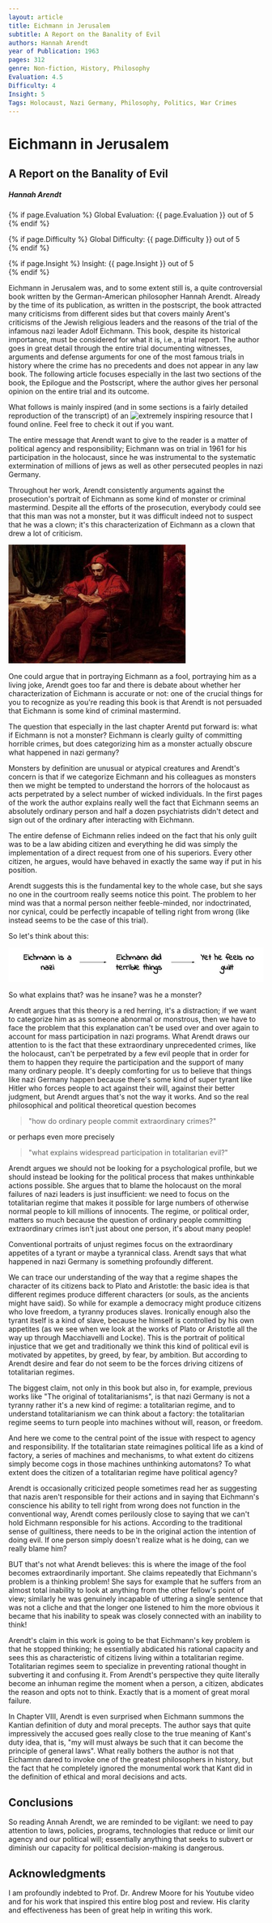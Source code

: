 ```yaml
---
layout: article
title: Eichmann in Jerusalem
subtitle: A Report on the Banality of Evil
authors: Hannah Arendt
year of Publication: 1963
pages: 312
genre: Non-fiction, History, Philosophy
Evaluation: 4.5
Difficulty: 4
Insight: 5
Tags: Holocaust, Nazi Germany, Philosophy, Politics, War Crimes
---
```

# Eichmann in Jerusalem
## A Report on the Banality of Evil
##### Hannah Arendt

<p>
{% if page.Evaluation %}
    Global Evaluation: {{ page.Evaluation }} out of 5 <br>
{% endif %}

{% if page.Difficulty %}
    Global Difficulty: {{ page.Difficulty }} out of 5 <br>
{% endif %}

{% if page.Insight %}
    Insight: {{ page.Insight }} out of 5 <br>
{% endif %}
</p>


Eichmann in Jerusalem was, and to some extent still is, a quite controversial book written by the German-American philosopher Hannah Arendt.
Already by the time of its publication, as written in the postscript, the book attracted many criticisms from different sides but that covers mainly Arent's criticisms of the Jewish religious leaders and the reasons of the trial of the infamous nazi leader Adolf Eichmann.
This book, despite its historical importance, must be considered for what it is, i.e., a trial report.
The author goes in great detail through the entire trial documenting witnesses, arguments and defense arguments for one of the most famous trials in history where the crime has no precedents and does not appear in any law book. The following article focuses especially in the last two sections of the book, the Epilogue and the Postscript, where the author gives her personal opinion on the entire trial and its outcome. 

What follows is mainly inspired (and in some sections is a fairly detailed reproduction of the transcript) of an ![extremely inspiring resource](https://www.youtube.com/watch?v=2LjAESuTW-U) that I found online. Feel free to check it out if you want.

The entire message that Arendt want to give to the reader is a matter of political agency and responsibility; Eichmann was on trial in 1961 for his participation in the holocaust, since he was instrumental to the systematic extermination of millions of jews as well as other persecuted peoples in nazi Germany.

Throughout her work, Arendt consistently arguments against the prosecution's portrait of Eichmann as some kind of monster or criminal mastermind. Despite all the efforts of the prosecution, everybody could see that this man was not a monster, but it was difficult indeed not to suspect that he was a clown; it's this characterization of Eichmann as a clown that drew a lot of criticism.

![Alt text](assets/images/fool.jpg)

One could argue that in portraying Eichmann as a fool, portraying him as a living joke, Arendt goes too far and there is debate about whether her characterization of Eichmann is accurate or not: one of the crucial things for you to recognize as you're reading this book is that Arendt is not persuaded that Eichmann is some kind of criminal mastermind.

The question that especially in the last chapter Arentd put forward is: what if Eichmann is not a monster? Eichmann is clearly guilty of committing horrible crimes, but does categorizing him as a monster actually obscure what happened in nazi germany? 

Monsters by definition are unusual or atypical creatures and Arendt's concern is that if we categorize Eichmann and his colleagues as monsters then we might be tempted to understand the horrors of the holocaust as acts perpetrated by a select number of wicked individuals. In the first pages of the work the author explains really well the fact that Eichmann seems an absolutely ordinary person and half a dozen psychiatrists didn't detect and sign out of the ordinary after interacting with Eichmann. 

The entire defense of Eichmann relies indeed on the fact that his only guilt was to be a law abiding citizen and everything he did was simply the implementation of a direct request from one of his superiors. Every other citizen, he argues, would have behaved in exactly the same way if put in his position. 
 
Arendt suggests this is the fundamental key to the whole case, but she says no one in the courtroom really seems notice this point. The problem to her mind was that a normal person neither feeble-minded, nor indoctrinated, nor cynical, could be perfectly incapable of telling right from wrong (like instead seems to be the case of this trial).

So let's think about this:

![Logical Fallacy](assets/images/Eichmann_guiltiness.jpg)

So what explains that? was he insane? was he a monster?

Arendt argues that this theory is a red herring, it's a distraction; if we want to categorize him as as someone abnormal or monstrous, then we have to face the problem that this explanation can't be used over and over again to account for mass participation in nazi programs. What Arendt draws our attention to is the fact that these extraordinary unprecedented crimes, like the holocaust, 
can't be perpetrated by a few evil people that in order for them to happen they require the participation and the support of many many ordinary people. 
It's deeply comforting for us to believe that things like nazi Germany happen because there's some kind of super tyrant like Hitler who forces people to act against their will, against their better judgment, but Arendt argues that's not the way it works. And so the real philosophical and political theoretical question becomes

> "how do ordinary people commit extraordinary crimes?"

or perhaps even more precisely

> "what explains widespread participation in totalitarian evil?"

Arendt argues we should not be looking for a psychological profile, but we should
instead be looking for the political process that makes unthinkable actions
possible. She argues that to blame the holocaust on the moral failures of nazi
leaders is just insufficient: we need to focus on the totalitarian regime that makes it possible for large numbers of otherwise normal people to kill millions of innocents. The regime, or political order, matters so much because the question of ordinary people committing extraordinary crimes isn't just about one person, it's about many people!

Conventional portraits of unjust regimes focus on the extraordinary appetites of
a tyrant or maybe a tyrannical class. Arendt says that what happened in nazi Germany is something profoundly different. 

We can trace our understanding of the way that a regime shapes the character
of its citizens back to Plato and Aristotle: the basic idea is that different regimes produce different characters (or souls, as the ancients might have
said). So while for example a democracy might produce citizens who love freedom, a tyranny produces slaves. Ironically enough also the tyrant itself is a kind of
slave, because he himself is controlled by his own appetites (as we see when we look at the works of Plato or Aristotle all the way up through Macchiavelli and Locke). 
This is the portrait of political injustice that we get and traditionally we think this kind of political evil is motivated by appetites, by greed, by fear, by ambition. But according to Arendt desire and fear do not seem to be the forces driving citizens of totalitarian regimes.

The biggest claim, not only in this book but also in, for example, previous works like "The original of totalitarianisms", is that nazi Germany is not a tyranny rather it's a new kind of regime: a totalitarian regime, and to understand totalitarianism we can think about a factory: the totalitarian regime seems to turn people into machines without will, reason, or freedom.

And here we come to the central point of the issue with respect to agency and responsibility. If the totalitarian state reimagines political life as a kind of factory, a series of machines and mechanisms, to what extent do citizens simply become cogs in those machines unthinking automatons? To what extent does the
citizen of a totalitarian regime have political agency?

Arendt is occasionally criticized people sometimes read her as suggesting that nazis aren't responsible for their actions and in saying that Eichmann's conscience his ability to tell right from wrong does not function in the conventional way, Arendt comes perilously close to saying that we can't hold Eichmann responsible for his actions. According to the traditional sense of guiltiness, there needs to be in the original action the intention of doing evil. If one person simply doesn't realize what is he doing, can we really blame him? 

BUT that's not what Arendt believes: this is where the image of the fool becomes extraordinarily important. She claims repeatedly that Eichmann's problem is a thinking problem! She says for example that he suffers from an almost total inability to look at anything from the other fellow's point of view; similarly he was genuinely incapable of uttering a single sentence that was not a cliche and that the longer one listened to him the more obvious it became that his inability to speak was closely connected with an inability to think!

Arendt's claim in this work is going to be that Eichmann's key problem is that he stopped thinking; he essentially abdicated his rational capacity and sees this as characteristic of citizens living within a totalitarian regime. Totalitarian regimes seem to specialize in preventing rational thought in subverting it and confusing it.
From Arendt's perspective they quite literally become an inhuman regime the moment when a person, a citizen, abdicates the reason and opts not to think.
Exactly that is a moment of great moral failure.

In Chapter VIII, Arendt is even surprised when Eichmann summons the Kantian definition of duty and moral precepts. The author says that quite impressively the accused goes really close to the true meaning of Kant's duty idea, that is, "my will must always be such that it can become the principle of general laws". What really bothers the author is not that Eichamnn dared to invoke one of the greatest philosophers in history, but the fact that he completely ignored the monumental work that Kant did in the definition of ethical and moral decisions and acts. 

## Conclusions

So reading Annah Arendt, we are reminded to be vigilant: we need to pay attention to laws, policies, programs, technologies that reduce or limit our agency and our political will; essentially anything that seeks to subvert or diminish our capacity for political decision-making is dangerous.


## Acknowledgments

I am profoundly indebted to Prof. Dr. Andrew Moore for his Youtube video and for his work that inspired this entire blog post and review. His clarity and effectiveness has been of great help in writing this work.

